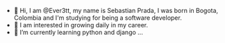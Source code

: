- 👋 Hi, I am @Ever3tt, my name is Sebastian Prada, I was born in Bogota, Colombia and I'm studying for being a software developer.
- 👀 I am interested in growing daily in my career.
- 🌱 I’m currently learning python and django ...
